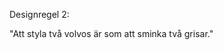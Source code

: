 Designregel 2:

"Att styla två volvos är som att sminka två grisar."

<i class="fas fa-sad-tear fa-lg"></i>
<i class="fas fa-sad-tear fa-lg"></i>

